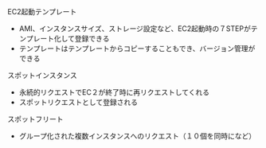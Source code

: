 EC2起動テンプレート

- AMI、インスタンスサイズ、ストレージ設定など、EC2起動時の７STEPがテンプレート化して登録できる
- テンプレートはテンプレートからコピーすることもでき、バージョン管理ができる

スポットインスタンス

- 永続的リクエストでEC２が終了時に再リクエストしてくれる
- スポットリクエストとして登録される

スポットフリート

- グループ化された複数インスタンスへのリクエスト（１０個を同時になど）
